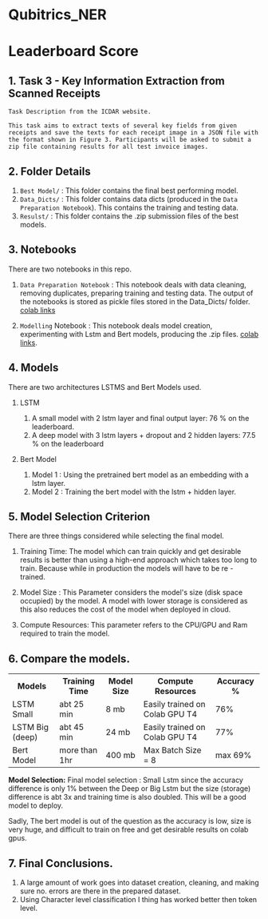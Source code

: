 # Qubitrics_NER

# Leaderboard Score
[](images/results.)


## 1. Task 3 - Key Information Extraction from Scanned Receipts

    Task Description from the ICDAR website.

    This task aims to extract texts of several key fields from given receipts and save the texts for each receipt image in a JSON file with the format shown in Figure 3. Participants will be asked to submit a zip file containing results for all test invoice images. 


## 2. Folder Details

  1. `Best Model/`  : This folder contains the final best performing model.
  2. `Data_Dicts/` : This folder contains data dicts (produced in the `Data Preparation Notebook`). This contains the training and testing data. 
  3. `Resulst/` : This folder contains the .zip submission files of the best models. 
  
  
## 3. Notebooks

There are two notebooks in this repo. 

  1. `Data Preparation Notebook` : This notebook deals with data cleaning, removing duplicates, preparing training and testing data. The output of the notebooks is stored as pickle files stored in the Data_Dicts/ folder. [colab links](https://colab.research.google.com/drive/1-xvLu_5MtFwfsmK_iWc1Yci8w2Kv9EzH?usp=sharing)
  
  2. `Modelling` Notebook : This notebook deals model creation, experimenting with Lstm and Bert models, producing the .zip files.
  [colab links](https://colab.research.google.com/drive/1p4jm0FylSIBo71nzNDpUeMCJFxRsUCEH?usp=sharing).
  

## 4. Models

There are two architectures LSTMS and Bert Models used.

1. LSTM 
    1. A small model with 2 lstm layer and final output layer: 76 % on the leaderboard. 
    2. A deep model with 3 lstm layers + dropout and 2 hidden layers: 77.5 % on the leaderboard
 
2.  Bert Model
    1. Model 1 :  Using the pretrained bert model as an embedding with a  lstm layer. 
    2. Model 2 : Training the bert model with the lstm + hidden layer. 
    
  
## 5. Model Selection Criterion
   There are three things considered while selecting the final model. 
   
   1. Training Time: The model which can train quickly and get desirable results is better than using a high-end approach which takes too long to train. Because while in production the models will have to be re - trained.

   2. Model Size : This Parameter considers the model's size (disk space occupied) by the model. A model with lower storage is considered as this also reduces the cost of the model when deployed in cloud.
  
   3. Compute Resources: This parameter refers to the CPU/GPU and Ram required to train the model.

## 6. Compare the models.
  
  
  <table>
  <tr>
  <th> Models </th>
  <th> Training Time </th>
  <th>Model Size</th>
  <th>Compute Resources</th>
  <th>Accuracy % </th>  
  </tr>
  <tr>
    <td> LSTM Small </td>
    <td> abt 25 min </td>
    <td> 8 mb </td>
    <td> Easily trained on Colab GPU T4 </td>
    <td> 76% </td>
  </tr>  
  <tr>
    <td> LSTM Big (deep) </td>
    <td> abt 45 min </td>
    <td> 24 mb </td>
    <td>Easily trained on Colab GPU T4</td>
    <td> 77% </td>
  </tr>  
   <tr>
    <td> Bert Model </td>
    <td> more than 1hr </td>
    <td> 400 mb </td>
    <td>Max Batch Size = 8</td>
    <td> max 69% </td> 
  </tr>  
 </table>

**Model Selection:**
Final model selection : Small Lstm since the accuracy difference is only 1%  between the Deep or Big Lstm but the size (storage) difference is abt 3x and training time is also doubled. This will be a good model to deploy. 

Sadly, The bert model is out of the question as the accuracy is low, size is very huge, and difficult to train on free and get desirable results on colab gpus.

## 7. Final Conclusions.
1. A large amount of work goes into dataset creation, cleaning, and making sure no. errors are there in the prepared dataset.  
2. Using Character level classification I thing has worked better then token level.
  



